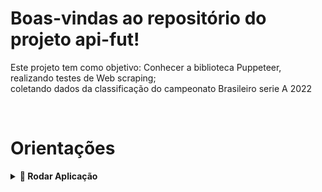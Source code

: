 # Boas-vindas ao repositório do projeto api-fut!

Este projeto tem como objetivo: Conhecer a biblioteca Puppeteer, realizando testes de Web scraping;
<br>
coletando dados da classificação do campeonato Brasileiro serie A 2022

<br />

# Orientações

<details>
  <summary><strong>🐋 Rodar Aplicação</strong></summary>
  
  ## 👉 Com Node
 

  > npm install
  <br/>
  > npm run dev
  <br/>
  > faça uma requisição para a URL: http://localhost:3002/brasileirao
  <br/>
  > RETORNO

  {
    <br/>
      'clubes': [],
    <br/>
      'pontos': [],
    <br/>
      'jogos':[],
    <br/>
      'escudos': []
    <br/>
  }

